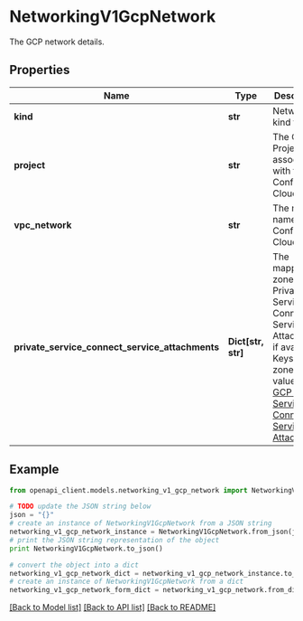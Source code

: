 # NetworkingV1GcpNetwork

The GCP network details.

## Properties
Name | Type | Description | Notes
------------ | ------------- | ------------- | -------------
**kind** | **str** | Network kind type. | 
**project** | **str** | The GCP Project ID associated with the Confluent Cloud VPC. | [readonly] 
**vpc_network** | **str** | The network name of the Confluent Cloud VPC. | [readonly] 
**private_service_connect_service_attachments** | **Dict[str, str]** | The mapping of zones to Private Service Connect Service Attachments if available. Keys are zones and values are [GCP Private Service Connect Service Attachment](https://cloud.google.com/vpc/docs/configure-private-service-connect-producer#api_7)  | [optional] [readonly] 

## Example

```python
from openapi_client.models.networking_v1_gcp_network import NetworkingV1GcpNetwork

# TODO update the JSON string below
json = "{}"
# create an instance of NetworkingV1GcpNetwork from a JSON string
networking_v1_gcp_network_instance = NetworkingV1GcpNetwork.from_json(json)
# print the JSON string representation of the object
print NetworkingV1GcpNetwork.to_json()

# convert the object into a dict
networking_v1_gcp_network_dict = networking_v1_gcp_network_instance.to_dict()
# create an instance of NetworkingV1GcpNetwork from a dict
networking_v1_gcp_network_form_dict = networking_v1_gcp_network.from_dict(networking_v1_gcp_network_dict)
```
[[Back to Model list]](../ccloud/README.md#documentation-for-models) [[Back to API list]](../ccloud/README.md#documentation-for-api-endpoints) [[Back to README]](../ccloud/README.md)


